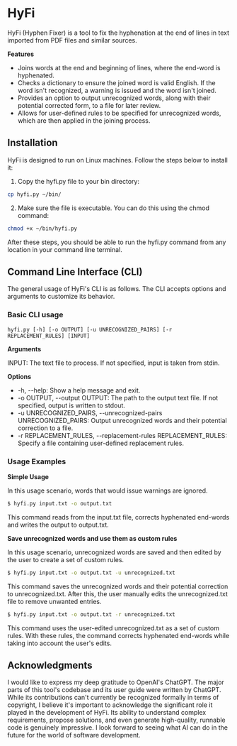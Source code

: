 HyFi
====

HyFi (Hyphen Fixer) is a tool to fix the hyphenation at the end of lines in text imported from PDF files and similar sources.

**Features**

* Joins words at the end and beginning of lines, where the end-word is hyphenated.
* Checks a dictionary to ensure the joined word is valid English. If the word isn't recognized, a warning is issued and the word isn't joined.
* Provides an option to output unrecognized words, along with their potential corrected form, to a file for later review.
* Allows for user-defined rules to be specified for unrecognized words, which are then applied in the joining process.

## Installation

HyFi is designed to run on Linux machines. Follow the steps below to install it:

1. Copy the hyfi.py file to your bin directory:

```bash
cp hyfi.py ~/bin/
```

2. Make sure the file is executable. You can do this using the chmod command:

```bash
chmod +x ~/bin/hyfi.py
```

After these steps, you should be able to run the hyfi.py command from any location in your command line terminal.

## Command Line Interface (CLI)

The general usage of HyFi's CLI is as follows. The CLI accepts options and arguments to customize its behavior.

### Basic CLI usage

```
hyfi.py [-h] [-o OUTPUT] [-u UNRECOGNIZED_PAIRS] [-r REPLACEMENT_RULES] [INPUT]
```

**Arguments**

INPUT: The text file to process. If not specified, input is taken from stdin.

**Options**

* -h, --help: Show a help message and exit.
* -o OUTPUT, --output OUTPUT: The path to the output text file. If not specified, output is written to stdout.
* -u UNRECOGNIZED_PAIRS, --unrecognized-pairs UNRECOGNIZED_PAIRS: Output unrecognized words and their potential correction to a file.
* -r REPLACEMENT_RULES, --replacement-rules REPLACEMENT_RULES: Specify a file containing user-defined replacement rules.

### Usage Examples

**Simple Usage**

In this usage scenario, words that would issue warnings are ignored.

```bash
$ hyfi.py input.txt -o output.txt
```

This command reads from the input.txt file, corrects hyphenated end-words and writes the output to output.txt.

**Save unrecognized words and use them as custom rules**

In this usage scenario, unrecognized words are saved and then edited by the user to create a set of custom rules.

```bash
$ hyfi.py input.txt -o output.txt -u unrecognized.txt
```

This command saves the unrecognized words and their potential correction to unrecognized.txt. After this, the user manually edits the unrecognized.txt file to remove unwanted entries.

```bash
$ hyfi.py input.txt -o output.txt -r unrecognized.txt
```

This command uses the user-edited unrecognized.txt as a set of custom rules. With these rules, the command corrects hyphenated end-words while taking into account the user's edits.

## Acknowledgments

I would like to express my deep gratitude to OpenAI's ChatGPT. The major parts of this tool's codebase and its user guide were written by ChatGPT. While its contributions can't currently be recognized formally in terms of copyright, I believe it's important to acknowledge the significant role it played in the development of HyFi. Its ability to understand complex requirements, propose solutions, and even generate high-quality, runnable code is genuinely impressive. I look forward to seeing what AI can do in the future for the world of software development.
